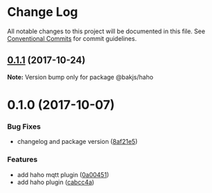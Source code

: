 # Change Log

All notable changes to this project will be documented in this file.
See [Conventional Commits](https://conventionalcommits.org) for commit guidelines.

<a name="0.1.1"></a>
## [0.1.1](https://github.com/bakjs/plugins/compare/@bakjs/haho@0.1.0...@bakjs/haho@0.1.1) (2017-10-24)




**Note:** Version bump only for package @bakjs/haho

<a name="0.1.0"></a>
# 0.1.0 (2017-10-07)


### Bug Fixes

* changelog and package version ([8af21e5](https://github.com/bakjs/hapi-plugins/commit/8af21e5))


### Features

* add haho mqtt plugin ([0a00451](https://github.com/bakjs/hapi-plugins/commit/0a00451))
* add haho plugin ([cabcc4a](https://github.com/bakjs/hapi-plugins/commit/cabcc4a))
